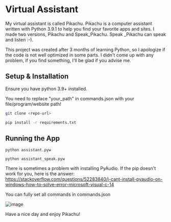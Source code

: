 # Virtual Assistant
My virtual assistant is called Pikachu. Pikachu is a computer assistant written with Python 3.9.1 to help you find your favorite apps and sites.
I made two versions, Pikachu and Speak_Pikachu. Speak _Pikachu can speak and listen :-).

This project was created after 3 months of learning Python, so I apologize if the code is not well optimized in some parts. I didn't come up with any problem, if you find something, I'll be glad if you advise me.

## Setup & Installation
Ensure you have python 3.9+ installed.

You need to replace "your_path" in commands.json with your file/program/website path!

```bash
git clone <repo-url>
```
```bash
pip install -r requirements.txt
```

## Running the App
```
python assistant.pyw
```

```
python assistant_speak.pyw
```

There is sometimes a problem with installing PyAudio. If the pip doesn't work for you, here is the answer:
https://stackoverflow.com/questions/52283840/i-cant-install-pyaudio-on-windows-how-to-solve-error-microsoft-visual-c-14


You can fully set all commands in commands.json

![image](https://user-images.githubusercontent.com/77114577/113544435-874f3b00-95e8-11eb-848a-492fc5fb5ec1.png)

Have a nice day and enjoy Pikachu!
